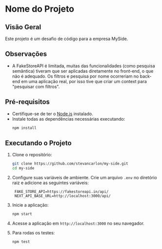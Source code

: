 # Nome do Projeto

## Visão Geral
Este projeto é um desafio de código para a empresa MySide.

## Observações
- A FakeStoreAPI é limitada, muitas das funcionalidades (como pesquisa semântica) tiveram que ser aplicadas diretamente no front-end, o que não é adequado. Os filtros e pesquisa por nome ocorreriam no back-end em uma aplicação real, por isso tive que criar um context para "pesquisar com filtros".

## Pré-requisitos
- Certifique-se de ter o [Node.js](https://nodejs.org/) instalado.
- Instale todas as dependências necessárias executando:
  ```bash
  npm install
  ```

## Executando o Projeto
1. Clone o repositório:
   ```bash
   git clone https://github.com/stevancarlon/my-side.git
   cd my-side
   ```

2. Configure suas variáveis de ambiente. Crie um arquivo `.env` no diretório raiz e adicione as seguintes variáveis:
   ```plaintext
    FAKE_STORE_API=https://fakestoreapi.in/api/
    NEXT_API_BASE_URL=http://localhost:3000/api/
   ```

3. Inicie a aplicação:
   ```bash
   npm start
   ```

4. Acesse a aplicação em `http://localhost:3000` no seu navegador.

5. Para rodas os testes:
    ```bash
   npm test
   ```

